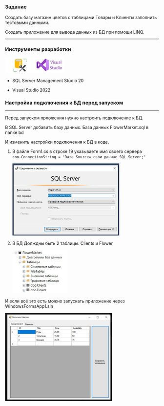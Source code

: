 ### Задание
Создать базу магазин цветов с таблицами Товары и Клиенты
заполнить тестовыми данными.

Создать приложение для вывода данных из БД при помощи LINQ.

---
### Инструменты разработки


<img src="images/SQL-Server-Management-Studio.jpg" alt="Окно приложения" height="50"><img src="images/VisualStudiologo.jpg" alt="Окно приложения" height="50">

- SQL Server Management Studio 20 

- Visual Studio 2022 

### Настройка подключения к БД перед запуском
---

Перед запуском прложения нужно настроить подключение к БД. 

В SQL Server добавить базу данных.
База данных FlowerMarket.sql в папке bd

И изменить настройки подключения к БД в коде.

1. В файле Form1.cs в строке 19 указываете имя своего сервера `con.ConnectionString = "Data Source= свои данные SQL Server;"`

   <img src="images/2.jpg" alt="Окно приложения" width="350">

2. В БД Долждны быть 2 таблицы: Clients и Flower

   <img src="images/3.jpg" alt="Окно приложения" width="180">

И если всё это есть можно запускать приложение через WindowsFormsApp1.sln

<img src="images/1.jpg" alt="Окно приложения" width="350">

